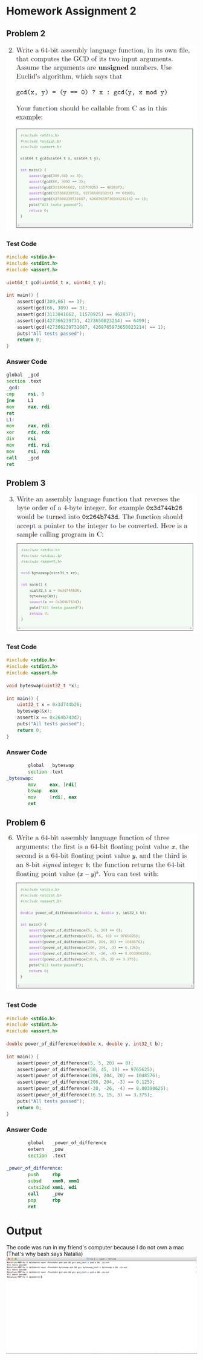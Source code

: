 # Homework Assignment 2

## Problem 2

![Problem 2](./2q.PNG)

### Test Code

```c
#include <stdio.h>
#include <stdint.h>
#include <assert.h>

uint64_t gcd(uint64_t x, uint64_t y);

int main() {
    assert(gcd(309,66) == 3);
    assert(gcd(66, 309) == 3);
    assert(gcd(3113041662, 11570925) == 462837);
    assert(gcd(427366239731, 4273650023214) == 6499);
    assert(gcd(427366239731687, 4268765973650023214) == 1);
    puts("All tests passed");
    return 0;
}
```

### Answer Code

```asm
global  _gcd
section .text
_gcd:
cmp     rsi, 0
jne     L1
mov     rax, rdi
ret
L1:
mov     rax, rdi
xor     rdx, rdx
div     rsi
mov     rdi, rsi
mov     rsi, rdx
call    _gcd
ret
```

## Problem 3

![Problem 3](./3q.PNG)

### Test Code

```c
#include <stdio.h>
#include <stdint.h>
#include <assert.h>

void byteswap(uint32_t *x);

int main() {
    uint32_t x = 0x3d744b26;
    byteswap(&x);
    assert(x == 0x264b743d);
    puts("All tests passed");
    return 0;
}
```

### Answer Code

```asm
        global  _byteswap
        section .text
_byteswap:
        mov     eax, [rdi]
        bswap   eax
        mov     [rdi], eax
        ret
```

## Problem 6

![Problem 6](./6q.PNG)

### Test Code

```c
#include <stdio.h>
#include <stdint.h>
#include <assert.h>

double power_of_difference(double x, double y, int32_t b);

int main() {
    assert(power_of_difference(5, 5, 20) == 0);
    assert(power_of_difference(50, 45, 10) == 9765625);
    assert(power_of_difference(206, 204, 20) == 1048576);
    assert(power_of_difference(206, 204, -3) == 0.125);
    assert(power_of_difference(-30, -26, -4) == 0.00390625);
    assert(power_of_difference(16.5, 15, 3) == 3.375);
    puts("All tests passed");
    return 0;
}
```

### Answer Code

```asm
        global   _power_of_difference
        extern   _pow
        section  .text

_power_of_difference:
        push     rbp
        subsd    xmm0, xmm1
        cvtsi2sd xmm1, edi
        call     _pow
        pop      rbp
        ret

```

# Output
The code was run in my friend's computer because I do not own a mac (That's why bash says Natalia)
![Problem 6](./output.png)
